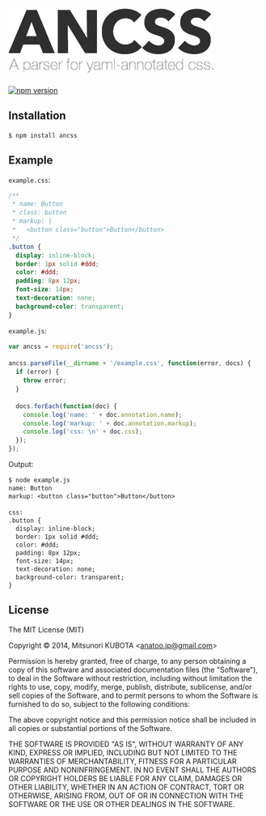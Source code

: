 #  ![ancss](./misc/logo.png)

[![npm version](https://badge.fury.io/js/ancss.svg)](http://badge.fury.io/js/ancss)

## Installation

```
$ npm install ancss
```

## Example

`example.css`:

```css
/**
 * name: Button
 * class: button
 * markup: |
 *   <button class="button">Button</button>
 */
.button {
  display: inline-block;
  border: 1px solid #ddd;
  color: #ddd;
  padding: 8px 12px;
  font-size: 14px;
  text-decoration: none;
  background-color: transparent;
}
```

`example.js`:

```js
var ancss = require('ancss');

ancss.parseFile(__dirname + '/example.css', function(error, docs) {
  if (error) {
    throw error;
  }

  docs.forEach(function(doc) {
    console.log('name: ' + doc.annotation.name);
    console.log('markup: ' + doc.annotation.markup);
    console.log('css: \n' + doc.css);
  });
});
```

Output:

```
$ node example.js
name: Button
markup: <button class="button">Button</button>

css:
.button {
  display: inline-block;
  border: 1px solid #ddd;
  color: #ddd;
  padding: 8px 12px;
  font-size: 14px;
  text-decoration: none;
  background-color: transparent;
}
```

## License

The MIT License (MIT)

Copyright &copy; 2014, Mitsunori KUBOTA \<anatoo.jp@gmail.com\>

Permission is hereby granted, free of charge, to any person obtaining a copy of this software and associated documentation files (the "Software"), to deal in the Software without restriction, including without limitation the rights to use, copy, modify, merge, publish, distribute, sublicense, and/or sell copies of the Software, and to permit persons to whom the Software is furnished to do so, subject to the following conditions:

The above copyright notice and this permission notice shall be included in all copies or substantial portions of the Software.

THE SOFTWARE IS PROVIDED "AS IS", WITHOUT WARRANTY OF ANY KIND, EXPRESS OR IMPLIED, INCLUDING BUT NOT LIMITED TO THE WARRANTIES OF MERCHANTABILITY, FITNESS FOR A PARTICULAR PURPOSE AND NONINFRINGEMENT. IN NO EVENT SHALL THE AUTHORS OR COPYRIGHT HOLDERS BE LIABLE FOR ANY CLAIM, DAMAGES OR OTHER LIABILITY, WHETHER IN AN ACTION OF CONTRACT, TORT OR OTHERWISE, ARISING FROM, OUT OF OR IN CONNECTION WITH THE SOFTWARE OR THE USE OR OTHER DEALINGS IN THE SOFTWARE.
